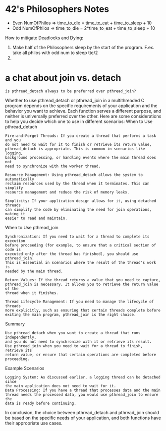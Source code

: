 # 42's Philosophers Notes

-  Even NumOfPhilos => time_to_die = time_to_eat + time_to_sleep + 10
-  Odd NumOfPhilos => time_to_die = 2*time_to_eat + time_to_sleep + 10

How to mitigate Deadlocks and Dying:
1) Make half of the Philosophers sleep by the start of the program. F.ex. take
   all philos with odd num to sleep tte/2
2) 

# a chat about join vs. detach

    is pthread_detach always to be preferred over pthread_join?

Whether to use pthread_detach or pthread_join in a multithreaded C program
depends on the specific requirements of your application and the behavior you
want to achieve. Each function serves a different purpose, and neither is
universally preferred over the other. Here are some considerations to help you
decide which one to use in different scenarios:
When to Use pthread_detach

    Fire-and-Forget Threads: If you create a thread that performs a task and you
    do not need to wait for it to finish or retrieve its return value,
    pthread_detach is appropriate. This is common in scenarios like logging,
    background processing, or handling events where the main thread does not
    need to synchronize with the worker thread.

    Resource Management: Using pthread_detach allows the system to automatically
    reclaim resources used by the thread when it terminates. This can simplify
    resource management and reduce the risk of memory leaks.

    Simplicity: If your application design allows for it, using detached threads
    can simplify the code by eliminating the need for join operations, making it
    easier to read and maintain.

When to Use pthread_join

    Synchronization: If you need to wait for a thread to complete its execution
    before proceeding (for example, to ensure that a critical section of code is
    executed only after the thread has finished), you should use pthread_join.
    This is essential in scenarios where the result of the thread's work is
    needed by the main thread.

    Return Values: If the thread returns a value that you need to capture,
    pthread_join is necessary. It allows you to retrieve the return value of the
    thread when it finishes.

    Thread Lifecycle Management: If you need to manage the lifecycle of threads
    more explicitly, such as ensuring that certain threads complete before
    exiting the main program, pthread_join is the right choice.

Summary

    Use pthread_detach when you want to create a thread that runs independently,
    and you do not need to synchronize with it or retrieve its result.
    Use pthread_join when you need to wait for a thread to finish, retrieve its
    return value, or ensure that certain operations are completed before
    proceeding.

Example Scenarios

    Logging System: As discussed earlier, a logging thread can be detached since
    the main application does not need to wait for it.
    Data Processing: If you have a thread that processes data and the main
    thread needs the processed data, you would use pthread_join to ensure the
    data is ready before continuing.

In conclusion, the choice between pthread_detach and pthread_join should be
based on the specific needs of your application, and both functions have their
appropriate use cases.

